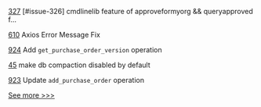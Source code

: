 
[327](https://github.com/hyperledger/cello/pull/327) [#issue-326] cmdlinelib feature of approveformyorg && queryapproved f…

[610](https://github.com/hyperledger-labs/business-partner-agent/pull/610) Axios Error Message Fix

[924](https://github.com/hyperledger/grid/pull/924) Add `get_purchase_order_version` operation

[45](https://github.com/hyperledger-labs/fabric-operations-console/pull/45) make db compaction disabled by default

[923](https://github.com/hyperledger/grid/pull/923) Update `add_purchase_order` operation


[See more >>>](https://start-here.hyperledger.org/pull-requests)
